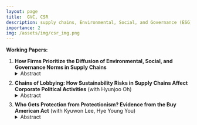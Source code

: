 ```yaml
---
layout: page
title:  GVC, CSR
description: supply chains, Environmental, Social, and Governance (ESG)
importance: 2
img: /assets/img/csr_img.png
---
```



**Working Papers:**

<ol>
  <li>
    <strong>How Firms Prioritize the Diffusion of Environmental, Social, and Governance Norms in Supply Chains</strong>
    <details><summary>Abstract</summary>
    <p>Firms are increasingly responsible for the international diffusion of norms across environmental, labor, and governance domains. However, little is known about how firms allocate responsibility <i>across</i> these domains. By considering multiple domains at once, I find that firms prioritize their efforts to uphold environmental norms ("E") over social ("S") and governance ("G") norms when they are pressured by customer firms and countries. This supports a new theory of firm obfuscation, in which competition in supply chains and the bundling of ratings across environmental, social, and governance (ESG) domains, incentivize firms to improve in less costly domains. To empirically test this theory, I match firm-level supply chain relationships to five datasets containing ESG ratings, ESG risk incidents, ESG proposals, country-level ESG regulatory instruments, and firm characteristics.</p>
    </details>
  </li>

  <div style="margin-top: 0.6em;"></div>

  <li>
    <strong>Chains of Lobbying: How Sustainability Risks in Supply Chains Affect Corporate Political Activities</strong> (with Hyunjoo Oh)
    <details><summary>Abstract</summary>
    <p>With the growing emphasis on sustainability, downstream customer firms are increasingly accountable for their upstream suppliers' ESG violations, facing trade restrictions and limited access to international suppliers. This drives them to influence policy through lobbying, given the capital investments required to ensure ESG compliance and to alter supply chain relationships. We propose two hypotheses: (1) customer firms tend to increase lobbying efforts following their suppliers' ESG risk incidents, and (2) these efforts are more pronounced for environmental risks due to their visibility and salience. Using U.S. firm-level lobbying data, global supply chain data, ESG risk incidents, and firm characteristics from 2007–2019, our analysis shows that downstream firms increase lobbying expenditures, specifically trade issues, after ESG risk incidents. Moreover, environmental risk incidents lead to an increase in lobbying on environmental and trade issues, while social or governance risks do not affect lobbying expenditures. This study highlights how supply chain sustainability risks, particularly environmental issues, drive customer firms' lobbying behavior.</p>
</details>
  </li>

  <div style="margin-top: 0.6em;"></div>

  <li>
    <strong>Who Gets Protection from Protectionism? Evidence from the Buy American Act</strong> (with Kyuwon Lee, Hye Young You)
    <details><summary>Abstract</summary>
    <p></p>
    </details>
  </li>
</ol>

